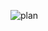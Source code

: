 ![plan](https://user-images.githubusercontent.com/112189073/236240348-89ae5fb2-190e-4f5c-9fb3-93dd5294f243.png)
